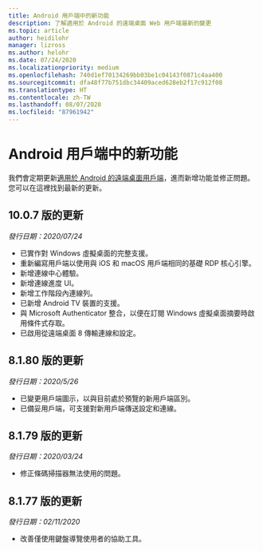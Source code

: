 ```yaml
---
title: Android 用戶端中的新功能
description: 了解適用於 Android 的遠端桌面 Web 用戶端最新的變更
ms.topic: article
author: heidilohr
manager: lizross
ms.author: helohr
ms.date: 07/24/2020
ms.localizationpriority: medium
ms.openlocfilehash: 740d1ef70134269bb03be1c04143f0871c4aa400
ms.sourcegitcommit: dfa48f77b751dbc34409aced628eb2f17c912f08
ms.translationtype: HT
ms.contentlocale: zh-TW
ms.lasthandoff: 08/07/2020
ms.locfileid: "87961942"
---
```

# <a name="whats-new-in-the-android-client"></a>Android 用戶端中的新功能

我們會定期更新[適用於 Android 的遠端桌面用戶端](remote-desktop-android.md)，進而新增功能並修正問題。 您可以在這裡找到最新的更新。

## <a name="updates-for-version-1007"></a>10.0.7 版的更新

*發行日期：2020/07/24*

- 已實作對 Windows 虛擬桌面的完整支援。
- 重新編寫用戶端以使用與 iOS 和 macOS 用戶端相同的基礎 RDP 核心引擎。
- 新增連線中心體驗。
- 新增連線進度 UI。
- 新增工作階段內連線列。
- 已新增 Android TV 裝置的支援。
- 與 Microsoft Authenticator 整合，以便在訂閱 Windows 虛擬桌面摘要時啟用條件式存取。
- 已啟用從遠端桌面 8 傳輸連線和設定。

## <a name="updates-for-version-8180"></a>8\.1.80 版的更新

*發行日期：2020/5/26*

- 已變更用戶端圖示，以與目前處於預覽的新用戶端區別。
- 已備妥用戶端，可支援對新用戶端傳送設定和連線。

## <a name="updates-for-version-8179"></a>8\.1.79 版的更新

*發行日期：2020/03/24*

- 修正條碼掃描器無法使用的問題。

## <a name="updates-for-version-8177"></a>8\.1.77 版的更新

*發行日期：02/11/2020*

- 改善僅使用鍵盤導覽使用者的協助工具。
